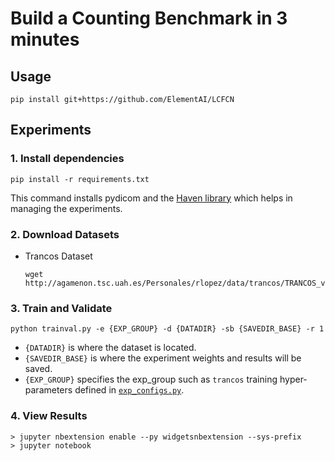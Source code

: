 # Build a Counting Benchmark in 3 minutes

## Usage

```
pip install git+https://github.com/ElementAI/LCFCN
```


## Experiments

### 1. Install dependencies

```
pip install -r requirements.txt
```
This command installs pydicom and the [Haven library](https://github.com/haven-ai/haven-ai) which helps in managing the experiments.


### 2. Download Datasets

- Trancos Dataset 
  ```
  wget http://agamenon.tsc.uah.es/Personales/rlopez/data/trancos/TRANCOS_v3.tar.gz
  ```

### 3. Train and Validate
```
python trainval.py -e {EXP_GROUP} -d {DATADIR} -sb {SAVEDIR_BASE} -r 1
```

- `{DATADIR}` is where the dataset is located.
- `{SAVEDIR_BASE}` is where the experiment weights and results will be saved.
- `{EXP_GROUP}` specifies the exp_group such as `trancos` training hyper-parameters defined in [`exp_configs.py`](exp_configs.py).

###  4. View Results

```
> jupyter nbextension enable --py widgetsnbextension --sys-prefix
> jupyter notebook
```

